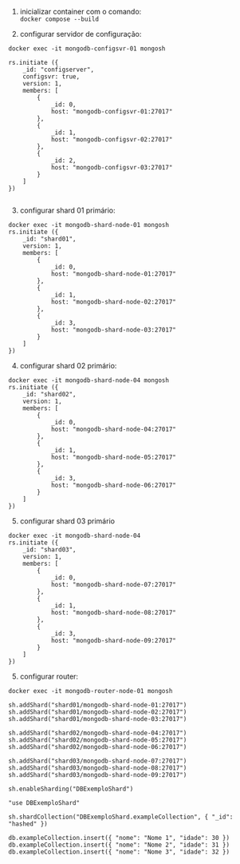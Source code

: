 1. inicializar container com o comando:<br>
```docker compose --build```

2. configurar servidor de configuração:<br>
```
docker exec -it mongodb-configsvr-01 mongosh

rs.initiate ({ 
    _id: "configserver",
    configsvr: true,
    version: 1,
    members: [
        { 
            _id: 0,
            host: "mongodb-configsvr-01:27017"
        }, 
        { 
            _id: 1,
            host: "mongodb-configsvr-02:27017"
        }, 
        { 
            _id: 2,
            host: "mongodb-configsvr-03:27017"
        }
    ]
})


```
3. configurar shard 01 primário:
```
docker exec -it mongodb-shard-node-01 mongosh
rs.initiate ({ 
    _id: "shard01",
    version: 1,
    members: [
        { 
            _id: 0,
            host: "mongodb-shard-node-01:27017"
        },
        { 
            _id: 1,
            host: "mongodb-shard-node-02:27017"
        },
        { 
            _id: 3,
            host: "mongodb-shard-node-03:27017"
        }
    ]
})

```
4. configurar shard 02 primário:
```
docker exec -it mongodb-shard-node-04 mongosh
rs.initiate ({ 
    _id: "shard02",
    version: 1,
    members: [
        { 
            _id: 0,
            host: "mongodb-shard-node-04:27017"
        },
        { 
            _id: 1,
            host: "mongodb-shard-node-05:27017"
        },
        { 
            _id: 3,
            host: "mongodb-shard-node-06:27017"
        }
    ]
})
```

5. configurar shard 03 primário
```
docker exec -it mongodb-shard-node-04 
rs.initiate ({ 
    _id: "shard03",
    version: 1,
    members: [
        { 
            _id: 0,
            host: "mongodb-shard-node-07:27017"
        },
        { 
            _id: 1,
            host: "mongodb-shard-node-08:27017"
        },
        { 
            _id: 3,
            host: "mongodb-shard-node-09:27017"
        }
    ]
})
```

5. configurar router:
```
docker exec -it mongodb-router-node-01 mongosh

sh.addShard("shard01/mongodb-shard-node-01:27017")
sh.addShard("shard01/mongodb-shard-node-02:27017")
sh.addShard("shard01/mongodb-shard-node-03:27017")

sh.addShard("shard02/mongodb-shard-node-04:27017")
sh.addShard("shard02/mongodb-shard-node-05:27017")
sh.addShard("shard02/mongodb-shard-node-06:27017")

sh.addShard("shard03/mongodb-shard-node-07:27017")
sh.addShard("shard03/mongodb-shard-node-08:27017")
sh.addShard("shard03/mongodb-shard-node-09:27017")

sh.enableSharding("DBExemploShard")

"use DBExemploShard"

sh.shardCollection("DBExemploShard.exampleCollection", { "_id": "hashed" })

db.exampleCollection.insert({ "nome": "Nome 1", "idade": 30 })
db.exampleCollection.insert({ "nome": "Nome 2", "idade": 31 })
db.exampleCollection.insert({ "nome": "Nome 3", "idade": 32 })

```
